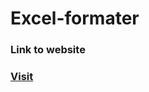 # Excel-formater
<h3>Link to website<h3> <a href="https://aniketttt.github.io/Excel-formater/">Visit</a>

